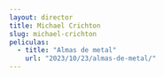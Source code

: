 ```yaml
---
layout: director
title: Michael Crichton
slug: michael-crichton
peliculas:
  - title: "Almas de metal"
    url: "2023/10/23/almas-de-metal/"
---
```

